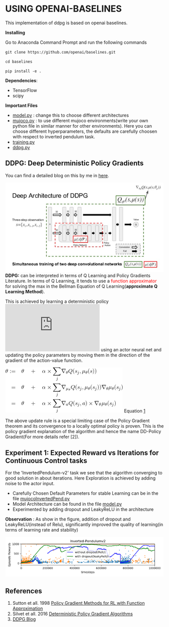 # USING OPENAI-BASELINES

This implementation of ddpg is based on openai baselines.

**Installing**

Go to Anaconda Command Prompt and run the following commands

```
git clone https://github.com/openai/baselines.git
  ```

```
cd baselines
  ```

```
pip install -e .
  ```

**Dependencies**:

- TensorFlow
- scipy

**Important Files**

- [model.py](baselines/baselines/ddpg/model.py) : change this to choose different architectures
- [mujoco.py](mujocoInvertedPend.py) : to use different mujoco environments(write your own python file in similar manner for other environments). Here you can choose different hyperparameters, the defaults are carefully choosen with respect to inverted pendulum task.
- [training.py](baselines/baselines/ddpg/training.py)
- [ddpg.py](baselines/baselines/ddpg/ddpg.py)

DDPG: Deep Deterministic Policy Gradients
---------------

You can find a detailed blog on this by me in [here](https://vaisakh-shaj.github.io/posts/2018/06/DDPG/).

![](Images/ddpg.png)
**DDPG:** can be interpreted in terms of Q Learning and Policy Gradients Literature. In terms of Q Learning, it tends to use a <span style="color:#FF0000">function approximator</span>  for solving the max in the Bellman Equation of Q Learning(**approximate Q Learning Method**).

This is achieved by learning a deterministic policy ![](https://latex.codecogs.com/gif.latex?%5Cmu_%7B%5Ctheta%7D%28s%29) using an actor neural net
 and updating the policy parameters by moving them in the direction of the gradient of the action-value function.

![](Images/ddpgEq.gif)
Equation [1](https://www.codecogs.com/eqnedit.php?latex=\begin{aligned}%20\theta%20:=\quad&%20\theta\quad%20+%20\quad%20\alpha\times\underset{j}{\sum}\nabla_\theta%20Q(s_j,\mu_\theta(s))%20\\%20=\quad%20&%20\theta%20\quad%20+%20\quad%20\alpha\times\underset{j}{\sum}\nabla_{\mu_\theta}%20Q(s_j,\mu_\theta(s_j))%20\nabla_{\theta}\mu_\theta(s_j)%20\\%20=\quad%20&%20\theta%20\quad+\quad\alpha\times\underset{j}{\sum}\nabla_{a}%20Q(s_j,a)\times\nabla_{\theta}\mu_\theta(s_j)%20\end{aligned})

The above update rule is a special limiting case of the Policy Gradient theorem and its convergence to a locally optimal policy is proven. This is the policy gradient explanation of the algorithm and hence the name DD-Policy Gradient(For more details refer [2]).

 Experiment 1: Expected Reward vs Iterations for Continuous Control tasks
 -------------

For the 'InvertedPendulum-v2' task we see that the algorithm converging to good solution in about iterations. Here
Exploration is achieved by adding noise to the actor input.

- Carefully Chosen Default Parameters for stable Learning can be in the file [mujocoInvertedPend.py](mujocoInvertedPend.py)
- Model Architecture can be found in the file [model.py](baselines/baselines/ddpg/model.py)
- Experimented by adding dropout and LeakyReLU in the architecture

**Observation** : As show in the figure, addition of dropout and LeakyReLU(instead of Relu), significantly improved the quality of learning(in terms of learning rate and stability)

![](Images/comparison.png)


References
--------
1. Sutton et all. 1998 [Policy Gradient Methods for RL with Function Approximation]( https://papers.nips.cc/paper/1713-policy-gradient-methods-for-reinforcement-learning-with-function-approximation.pdf)
2. Silvet et all. 2016 [Deterministic Policy Gradient Algorithms
  ](http://proceedings.mlr.press/v32/silver14.pdf)
3. [DDPG Blog](http://pemami4911.github.io/blog/2016/08/21/ddpg-rl.html)
